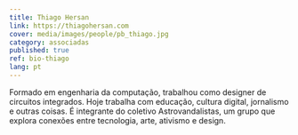 ```yaml
---
title: Thiago Hersan
link: https://thiagohersan.com
cover: media/images/people/pb_thiago.jpg
category: associadas
published: true
ref: bio-thiago
lang: pt
---
```

Formado em engenharia da computação, trabalhou como designer de circuitos integrados. Hoje trabalha com educação, cultura digital, jornalismo e outras coisas. É integrante do coletivo Astrovandalistas, um grupo que explora conexões entre tecnologia, arte, ativismo e design.
